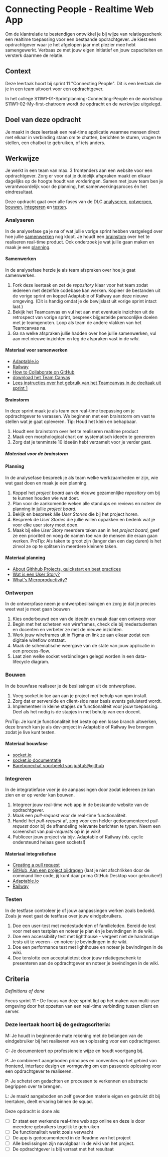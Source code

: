# Connecting People - Realtime Web App

Om de klantrelatie te bestendigen ontwikkel je bij wijze van relatiegeschenk een realtime toepassing voor een bestaande opdrachtgever. Je kiest een opdrachtgever waar je het afgelopen jaar met plezier mee hebt samengewerkt. Verbaas ze met jouw eigen initiatief en jouw capaciteiten en versterk daarmee de relatie.

## Context

Deze leertaak hoort bij sprint 11 "Connecting People". Dit is een leertaak die je in een team uitvoert voor een opdrachtgever.

In het college S11W1-01-Sprintplanning-Connecting-People en de workshop S11W1-02-My-first-chatroom wordt de opdracht en de werkwijze uitgelegd.

## Doel van deze opdracht

Je maakt in deze leertaak een real-time applicatie waarmee mensen direct met elkaar in verbinding staan om te chatten, berichten te sturen, vragen te stellen, een chatbot te gebruiken, of iets anders.

## Werkwijze

Je werkt in een team van max. 3 frontenders aan een website voor een opdrachtgever. Zorg er voor dat je duidelijk afspraken maakt en elkaar dagelijks op de hoogte houdt van vorderingen. Samen met jouw team ben je verantwoordelijk voor de planning, het samenwerkingsproces én het eindresultaat.

Deze opdracht gaat over alle fases van de DLC [analyseren](#analyseren), [ontwerpen](#ontwerpen), [bouwen](#bouwen), [integreren](#integreren) en [testen](#testen).

### Analyseren
In de analysefase ga je na of wat jullie vorige sprint hebben vastgelegd over  hoe jullie [samenwerken](#samenwerken) nog klopt. Je houdt een [brainstom](#brainstorm) over het te realiseren real-time product. Ook onderzoek je wat jullie gaan maken en maak je een [planning](#planning). 

#### Samenwerken
In de analysefase herzie je als team afspraken over hoe je gaat samenwerken.

1. Fork deze leertaak en zet de _repository_ klaar voor het team zodat iedereen met dezelfde codebase kan werken. Kopieer de bestanden uit de vorige sprint en koppel Adaptable of Railway aan deze nieuwe omgeving. (Dit is handig omdat je de bewijslast uit vorige sprint intact laat.)
3. Bekijk het Teamcanvas en vul het aan met eventuele inzichten uit de retrospect van vorige sprint, bespreek bijgestelde persoonlijke doelen met je teamgenoten. Loop als team de andere vlakken van het Teamcanvas na.
5. Ga na welke afspraken jullie hadden over hoe jullie samenwerken, vul aan met nieuwe inzichten en leg de afspraken vast in de _wiki_.

#### Materiaal voor samenwerken

- [Adaptable.io](https://adaptable.io/)
- [Railway](https://railway.app/)
- [How to Collaborate on GitHub](https://code.tutsplus.com/tutorials/how-to-collaborate-on-github--net-34267)
- [download het Team Canvas](https://github.com/fdnd-task/performance-matters-fast-website/blob/main/docs/Teamcanvas.pdf)
- [Lees instructies over het gebruik van het Teamcanvas in de deeltaak uit sprint 1](https://github.com/fdnd-task/your-tribe-team-canvas)

#### Brainstorm

In deze sprint maak je als team een real-time toepassing om je opdrachtgever te verassen. We beginnen met een brainstorm om vast te stellen wat je gaat opleveren. Tip: Houd het klein en behapbaar.

1. Houdt een brainstorm over het te realiseren realtime product
2. Maak een morphological chart om systematisch ideeën te genereren
3. Zorg dat je tenminste 10 ideeën hebt verzamelt voor je verder gaat.

##### Materiaal voor de brainstorm

#### Planning
In de analysefase bespreek je als team welke werkzaamheden er zijn, wie wat gaat doen en maak je een planning.

1. Koppel het _project board_ aan de nieuwe gezamenlijke _repository_ om bij te kunnen houden wie wat doet.
2. Plan voor de aankomende weken alle standups en reviews en noteer de planning in jullie _project board_.
3. Bekijk en bespreek álle _User Stories_ die bij het project horen. 
4. Bespreek de _User Stories_ die jullie willen oppakken en bedenk wat je voor elke user story moet doen.
5. Maak bij elke *User Story* meerdere taken aan in het *project board*, geef ze een prioriteit en voeg de namen toe van de mensen die eraan gaan werken. ProTip: Als taken te groot zijn (langer dan een dag duren) is het zinvol ze op te splitsen in meerdere kleinere taken.

#### Materiaal planning

- [About Githhub Projects, quickstart en best practices](https://docs.github.com/en/issues/planning-and-tracking-with-projects/learning-about-projects/about-projects)
- [Wat is een User Story?](https://agilescrumgroup.nl/wat-is-een-user-story/)
- [What's Microproductivity?](https://blog.trello.com/microproductivity-break-tasks-into-smaller-steps)

### Ontwerpen
In de ontwerpfase neem je ontwerpbeslissingen en zorg je dat je precies weet wat je moet gaan bouwen

1. Kies onderbouwd een van de ideeën en maak daar een ontwerp voor
2. Begin met het schetsen van wireframes, check die bij medestudenten en docenten en verbeter ze met de nieuwe inzichten.
3. Werk jouw wireframes uit in Figma en link ze aan elkaar zodat een digitale wireflow ontstaat.
4. Maak de schematische weergave van de state van jouw applicatie in een process-flow.
5. Laat zien welke socket verbindingen gelegd worden in een data-lifecycle diagram.

### Bouwen
In de bouwfase realiseer je de beslissingen uit de ontwerpfase.

1. Voeg socket.io toe aan aan je project met behulp van npm install.
2. Zorg dat er serverside en client-side naar basis events geluisterd wordt.
3. Implementeer in kleine stapjes de functionaliteit voor jouw toepassing. Deel als het nodig is de stapjes in met behulp van een docent.

ProTip: Je kunt je functionaliteit het beste op een losse branch uitwerken, deze branch kan je als dev-project in Adaptable of Railway live brengen zodat je live kunt testen.

#### Materiaal bouwfase

- [socket.io](https://socket.io/)
- [socket.io documentatie](https://socket.io/docs/v4/)
- [Barebonechat voorbeeld van ju5tu5@github](https://github.com/ju5tu5/barebonechat)

### Integreren
In de integratiefase voer je de aanpassingen door zodat iedereen ze kan zien en er op verder kan bouwen. 

1. Integreer jouw real-time web app in de bestaande website van de opdrachtgever.
2. Maak een *pull-request* voor de real-time functionaliteit.
3. Handel het *pull-request* af, zorg voor een helder gedocumenteerd *pull-request* door bij de afhandeling relevante berichten te typen. Neem een screenshot van *pull-requests* op in je wiki!
4. Publiceer jouw project via bijv. Adaptable of Railway (nb. cyclic ondersteund helaas geen sockets!)


#### Materiaal integratiefase

- [Creating a pull request](https://docs.github.com/en/pull-requests/collaborating-with-pull-requests/proposing-changes-to-your-work-with-pull-requests/creating-a-pull-request)
- [GitHub, Aan een project bijdragen](https://git-scm.com/book/nl/v2/GitHub-Aan-een-project-bijdragen) (laat je niet afschrikken door de command line code, jij kunt daar prima GitHub Desktop voor gebruiken!)
- [Adaptable.io](https://adaptable.io/)
- [Railway](https://railway.app/)

### Testen
In de testfase controleer je of jouw aanpassingen werken zoals bedoeld. Zoals je weet gaat de testfase over jouw eindgebruikers.

1. Doe een user-test met medestudenten of familieleden. Bereid de test voor met een testplan en noteer je plan én je bevindingen in de wiki.
2. Doe een accessibility test met lighthouse - vergeet niet de handmatige tests uit te voeren - en noteer je bevindingen in de wiki.
3. Doe een performance test met lighthouse en noteer je bevindingen in de wiki.
4. Doe tenslotte een acceptatietest door jouw relatiegeschenk te presenteren aan de opdrachtgever en noteer je bevindingen in de wiki.

## Criteria
*Definitions of done*

Focus sprint 11 - De focus van deze sprint ligt op het maken van multi-user omgeving door het opzetten van een real-time verbinding tussen client en server. 

### Deze leertaak hoort bij de gedragscriteria:

M: Je houdt in beginnende mate rekening met de belangen van de eindgebruiker bij het realiseren van een oplossing voor een opdrachtgever.

C: Je documenteert op professionele wijze en houdt voortgang bij.

P: Je combineert aangeboden principes en conventies op het gebied van frontend, interface design en vormgeving om een passende oplossing voor een opdrachtgever te realiseren.

P: Je schetst om gedachten en processen te verkennen en abstracte begrippen over te brengen.

L: Je maakt aangeboden en zelf gevonden materie eigen en gebruikt dit bij leertaken, deelt ervaring binnen de squad.

Deze opdracht is done als:

- [ ] Er staat een werkende real-time web app online en deze is door meerdere gebruikers tegelijk te gebruiken
- [ ] De functionaliteit werkt zoals verwacht
- [ ] De app is gedocumenteerd in de Readme van het project
- [ ] Alle beslissingen zijn navolgbaar in de wiki van het project.
- [ ] De opdrachtgever is blij verrast met het resultaat
